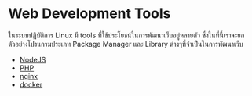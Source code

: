 # Web Development Tools

ในระบบปฏิบัติการ Linux มี tools ที่ใช้ประโยชน์ในการพัฒนาเว็บอยู่หลายตัว ซึ่งในที่นี้เราจะยกตัวอย่างโปรแกรมประเภท Package Manager และ Library ต่างๆที่จำเป็นในการพัฒนาเว็บ

- [NodeJS](nodejs.md)
- [PHP](php.md)
- [nginx](ngix.md)
- [docker](docker.md)